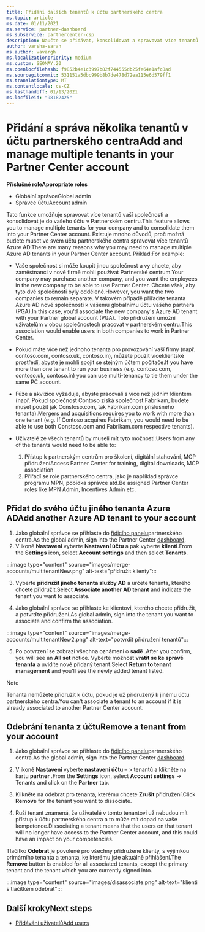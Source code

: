```yaml
---
title: Přidání dalších tenantů k účtu partnerského centra
ms.topic: article
ms.date: 01/11/2021
ms.service: partner-dashboard
ms.subservice: partnercenter-csp
description: Naučte se přidávat, konsolidovat a spravovat více tenantů Azure AD v účtu partnerského centra. Seznamte se také s některými důvody, které byste mohli chtít udělat.
author: varsha-sarah
ms.author: vavargh
ms.localizationpriority: medium
ms.custom: SEOMAY.20
ms.openlocfilehash: f9852b4e1c3997b82f744555db25fe64e1afc8ad
ms.sourcegitcommit: 531151a5dbc999b8b7de478d72ea115e6d579ff1
ms.translationtype: MT
ms.contentlocale: cs-CZ
ms.lasthandoff: 01/13/2021
ms.locfileid: "98182425"
---
```

# <a name="add-and-manage-multiple-tenants-in-your-partner-center-account"></a><span data-ttu-id="04a98-104">Přidání a správa několika tenantů v účtu partnerského centra</span><span class="sxs-lookup"><span data-stu-id="04a98-104">Add and manage multiple tenants in your Partner Center account</span></span>


<span data-ttu-id="04a98-105">**Příslušné role**</span><span class="sxs-lookup"><span data-stu-id="04a98-105">**Appropriate roles**</span></span>

- <span data-ttu-id="04a98-106">Globální správce</span><span class="sxs-lookup"><span data-stu-id="04a98-106">Global admin</span></span>
- <span data-ttu-id="04a98-107">Správce účtu</span><span class="sxs-lookup"><span data-stu-id="04a98-107">Account admin</span></span>

<span data-ttu-id="04a98-108">Tato funkce umožňuje spravovat více tenantů vaší společnosti a konsolidovat je do vašeho účtu v Partnerském centru.</span><span class="sxs-lookup"><span data-stu-id="04a98-108">This feature allows you to manage multiple tenants for your company and to consolidate them into your Partner Center account.</span></span> <span data-ttu-id="04a98-109">Existuje mnoho důvodů, proč možná budete muset ve svém účtu partnerského centra spravovat více tenantů Azure AD.</span><span class="sxs-lookup"><span data-stu-id="04a98-109">There are many reasons why you may need to manage multiple Azure AD tenants in your Partner Center account.</span></span> <span data-ttu-id="04a98-110">Příklad:</span><span class="sxs-lookup"><span data-stu-id="04a98-110">For example:</span></span>

- <span data-ttu-id="04a98-111">Vaše společnost si může koupit jinou společnost a vy chcete, aby zaměstnanci v nové firmě mohli používat Partnerské centrum.</span><span class="sxs-lookup"><span data-stu-id="04a98-111">Your company may purchase another company, and you want the employees in the new company to be able to use Partner Center.</span></span> <span data-ttu-id="04a98-112">Chcete však, aby tyto dvě společnosti byly oddělené.</span><span class="sxs-lookup"><span data-stu-id="04a98-112">However, you want the two companies to remain separate.</span></span> <span data-ttu-id="04a98-113">V takovém případě přiřadíte tenanta Azure AD nové společnosti k vašemu globálnímu účtu vašeho partnera (PGA).</span><span class="sxs-lookup"><span data-stu-id="04a98-113">In this case, you'd associate the new company's Azure AD tenant with your Partner global account (PGA).</span></span> <span data-ttu-id="04a98-114">Toto přidružení umožní uživatelům v obou společnostech pracovat v partnerském centru.</span><span class="sxs-lookup"><span data-stu-id="04a98-114">This association would enable users in both companies to work in Partner Center.</span></span>

- <span data-ttu-id="04a98-115">Pokud máte více než jednoho tenanta pro provozování vaší firmy (např. contoso.com, contoso.uk, contoso.in), můžete použít víceklientské prostředí, abyste je mohli spojit se stejným účtem počítače.</span><span class="sxs-lookup"><span data-stu-id="04a98-115">If you have more than one tenant to run your business (e.g. contoso.com, contoso.uk, contoso.in) you can use multi-tenancy to tie them under the same PC account.</span></span>

- <span data-ttu-id="04a98-116">Fúze a akvizice vyžaduje, abyste pracovali s více než jedním klientem (např. Pokud společnost Contoso získá společnost Fabrikam, budete muset použít jak Constoso.com, tak Fabrikam.com příslušného tenanta).</span><span class="sxs-lookup"><span data-stu-id="04a98-116">Mergers and acquisitions requires you to work with more than one tenant (e.g. If Contoso acquires Fabrikam, you would need to be able to use both Constoso.com and Fabrikam.com respective tenants).</span></span>

- <span data-ttu-id="04a98-117">Uživatelé ze všech tenantů by museli mít tyto možnosti:</span><span class="sxs-lookup"><span data-stu-id="04a98-117">Users from any of the tenants would need to be able to:</span></span>
    1.  <span data-ttu-id="04a98-118">Přístup k partnerským centrům pro školení, digitální stahování, MCP přidružení</span><span class="sxs-lookup"><span data-stu-id="04a98-118">Access Partner Center for training, digital downloads, MCP association</span></span>
    2.  <span data-ttu-id="04a98-119">Přiřadí se role partnerského centra, jako je například správce programu MPN, pobídka správce atd.</span><span class="sxs-lookup"><span data-stu-id="04a98-119">Be assigned Partner Center roles like MPN Admin, Incentives Admin etc.</span></span>


## <a name="add-another-azure-ad-tenant-to-your-account"></a><span data-ttu-id="04a98-120">Přidat do svého účtu jiného tenanta Azure AD</span><span class="sxs-lookup"><span data-stu-id="04a98-120">Add another Azure AD tenant to your account</span></span>

1. <span data-ttu-id="04a98-121">Jako globální správce se přihlaste do [řídicího panelu](https://partner.microsoft.com/dashboard)partnerského centra.</span><span class="sxs-lookup"><span data-stu-id="04a98-121">As the global admin, sign into the Partner Center [dashboard](https://partner.microsoft.com/dashboard).</span></span>
1. <span data-ttu-id="04a98-122">V ikoně **Nastavení** vyberte **Nastavení účtu** a pak vyberte **klienti**.</span><span class="sxs-lookup"><span data-stu-id="04a98-122">From the **Settings** icon, select **Account settings** and then select **Tenants**.</span></span>
 
:::image type="content" source="images/merge-accounts/multitenantNew.png" alt-text="přidružit klienty"::: 

3. <span data-ttu-id="04a98-124">Vyberte **přidružit jiného tenanta služby AD** a určete tenanta, kterého chcete přidružit.</span><span class="sxs-lookup"><span data-stu-id="04a98-124">Select **Associate another AD tenant** and indicate the tenant you want to associate.</span></span>

1. <span data-ttu-id="04a98-125">Jako globální správce se přihlaste ke klientovi, kterého chcete přidružit, a potvrďte přidružení.</span><span class="sxs-lookup"><span data-stu-id="04a98-125">As global admin, sign into the tenant you want to associate and confirm the association.</span></span> 

:::image type="content" source="images/merge-accounts/multitenantNew2.png" alt-text="potvrdit přidružení tenantů"::: 

5. <span data-ttu-id="04a98-127">Po potvrzení se zobrazí všechna oznámení o **sadě** .</span><span class="sxs-lookup"><span data-stu-id="04a98-127">After you confirm, you will see an **All set** notice.</span></span>  <span data-ttu-id="04a98-128">Vyberte možnost **vrátit se ke správě tenanta** a uvidíte nově přidaný tenant.</span><span class="sxs-lookup"><span data-stu-id="04a98-128">Select **Return to tenant management** and you'll see the newly added tenant listed.</span></span> 
 

>[!NOTE]
><span data-ttu-id="04a98-129">Tenanta nemůžete přidružit k účtu, pokud je už přidružený k jinému účtu partnerského centra.</span><span class="sxs-lookup"><span data-stu-id="04a98-129">You can't associate a tenant to an account if it is already associated to another Partner Center account.</span></span>


## <a name="remove-a-tenant-from-your-account"></a><span data-ttu-id="04a98-130">Odebrání tenanta z účtu</span><span class="sxs-lookup"><span data-stu-id="04a98-130">Remove a tenant from your account</span></span>
 
1. <span data-ttu-id="04a98-131">Jako globální správce se přihlaste do [řídicího panelu](https://partner.microsoft.com/dashboard)partnerského centra.</span><span class="sxs-lookup"><span data-stu-id="04a98-131">As the global admin, sign into the Partner Center [dashboard](https://partner.microsoft.com/dashboard).</span></span>

1. <span data-ttu-id="04a98-132">V ikoně **Nastavení** vyberte **nastavení účtu** – > tenantů a klikněte na kartu **partner** .</span><span class="sxs-lookup"><span data-stu-id="04a98-132">From the **Settings** icon, select **Account settings** -> Tenants and click on the **Partner** tab.</span></span>
 
3. <span data-ttu-id="04a98-133">Klikněte na odebrat pro tenanta, kterému chcete **Zrušit** přidružení.</span><span class="sxs-lookup"><span data-stu-id="04a98-133">Click **Remove** for the tenant you want to dissociate.</span></span>

4. <span data-ttu-id="04a98-134">Ruší tenant znamená, že uživatelé v tomto tenantovi už nebudou mít přístup k účtu partnerského centra a to může mít dopad na vaše kompetence.</span><span class="sxs-lookup"><span data-stu-id="04a98-134">Dissociating a tenant means that the users on that tenant will no longer have access to the Partner Center account, and this could have an impact on your competencies.</span></span> 

<span data-ttu-id="04a98-135">Tlačítko **Odebrat** je povolené pro všechny přidružené klienty, s výjimkou primárního tenanta a tenanta, ke kterému jste aktuálně přihlášení.</span><span class="sxs-lookup"><span data-stu-id="04a98-135">The **Remove** button is enabled for all associated tenants, except the primary tenant and the tenant which you are currently signed into.</span></span>

:::image type="content" source="images/disassociate.png" alt-text="klienti s tlačítkem odebrat":::
 

## <a name="next-steps"></a><span data-ttu-id="04a98-137">Další kroky</span><span class="sxs-lookup"><span data-stu-id="04a98-137">Next steps</span></span>

- [<span data-ttu-id="04a98-138">Přidávání uživatelů</span><span class="sxs-lookup"><span data-stu-id="04a98-138">Add users</span></span>](create-user-accounts-and-set-permissions.md)






